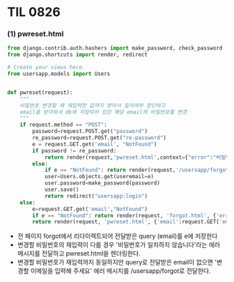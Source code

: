 # TIL 0826

### (1) pwreset.html

```python
from django.contrib.auth.hashers import make_password, check_password
from django.shortcuts import render, redirect

# Create your views here.
from usersapp.models import Users


def pwreset(request):
    """
    비밀번호 변경할 때 재입력한 값까지 받아서 일치여부 판단하고 
    email을 받아와서 db에 저장되어 있던 해당 email의 비밀번호를 변경
    """
    if request.method == "POST":
        password=request.POST.get("password")
        re_password=request.POST.get("re-password")
        e = request.GET.get('email', "NotFound")
        if password != re_password:
            return render(request,'pwreset.html',context={"error":"비밀번호가 일치하지 않습니다.",'email':e})
        else:
            if e == "NotFound": return render(request,'/usersapp/forgot/', {'error':"변경할 이메일을 입력해 주세요."})
            user=Users.objects.get(useremail=e)
            user.password=make_password(password)
            user.save()
            return redirect("usersapp:login")
    else:
        e=request.GET.get('email',"NotFound")
        if e == "NotFound": return render(request, 'forgot.html', {'error': "변경할 이메일을 입력해 주세요."})
        return render(request, 'pwreset.html', {'email':request.GET['email']})
```



- 전 페이지 forgot에서 리다이렉트되어 전달받은 query (email)를 e에 저장한다
- 변경할 비밀번호의 재입력이 다를 경우 '비밀번호가 일치하지 않습니다'라는 에러 메시지를 전달하고 pwreset.html을 렌더링한다.
- 변경할 비밀번호가 재입력까지 동일하지만 query로 전달받은 email이 없으면 '변경할 이메일을 입력해 주세요' 에러 메시지를 /usersapp/forgot로 전달한다.



